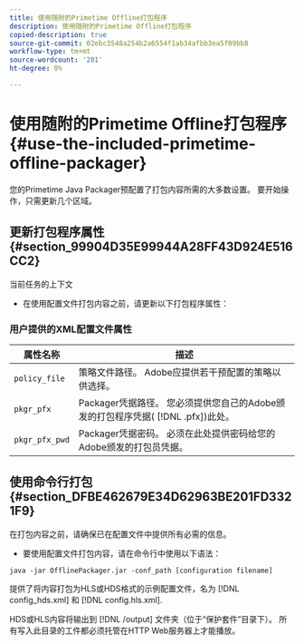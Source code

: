 ```yaml
---
title: 使用随附的Primetime Offline打包程序
description: 使用随附的Primetime Offline打包程序
copied-description: true
source-git-commit: 02ebc3548a254b2a6554f1ab34afbb3ea5f09bb8
workflow-type: tm+mt
source-wordcount: '201'
ht-degree: 0%

---
```


# 使用随附的Primetime Offline打包程序{#use-the-included-primetime-offline-packager}

您的Primetime Java Packager预配置了打包内容所需的大多数设置。 要开始操作，只需更新几个区域。

## 更新打包程序属性 {#section_99904D35E99944A28FF43D924E516CC2}

当前任务的上下文

* 在使用配置文件打包内容之前，请更新以下打包程序属性：

### 用户提供的XML配置文件属性

| 属性名称 | 描述 |
|---|---|
| `policy_file` | 策略文件路径。 Adobe应提供若干预配置的策略以供选择。 |
| `pkgr_pfx` | Packager凭据路径。 您必须提供您自己的Adobe颁发的打包程序凭据( [!DNL .pfx])此处。 |
| `pkgr_pfx_pwd` | Packager凭据密码。 必须在此处提供密码给您的Adobe颁发的打包员凭据。 |

## 使用命令行打包 {#section_DFBE462679E34D62963BE201FD3321F9}

在打包内容之前，请确保已在配置文件中提供所有必需的信息。

* 要使用配置文件打包内容，请在命令行中使用以下语法：

```
java -jar OfflinePackager.jar -conf_path [configuration filename]
```

提供了将内容打包为HLS或HDS格式的示例配置文件，名为 [!DNL config_hds.xml] 和 [!DNL config.hls.xml].

HDS或HLS内容将输出到 [!DNL /output] 文件夹（位于“保护套件”目录下）。 所有写入此目录的工件都必须托管在HTTP Web服务器上才能播放。
